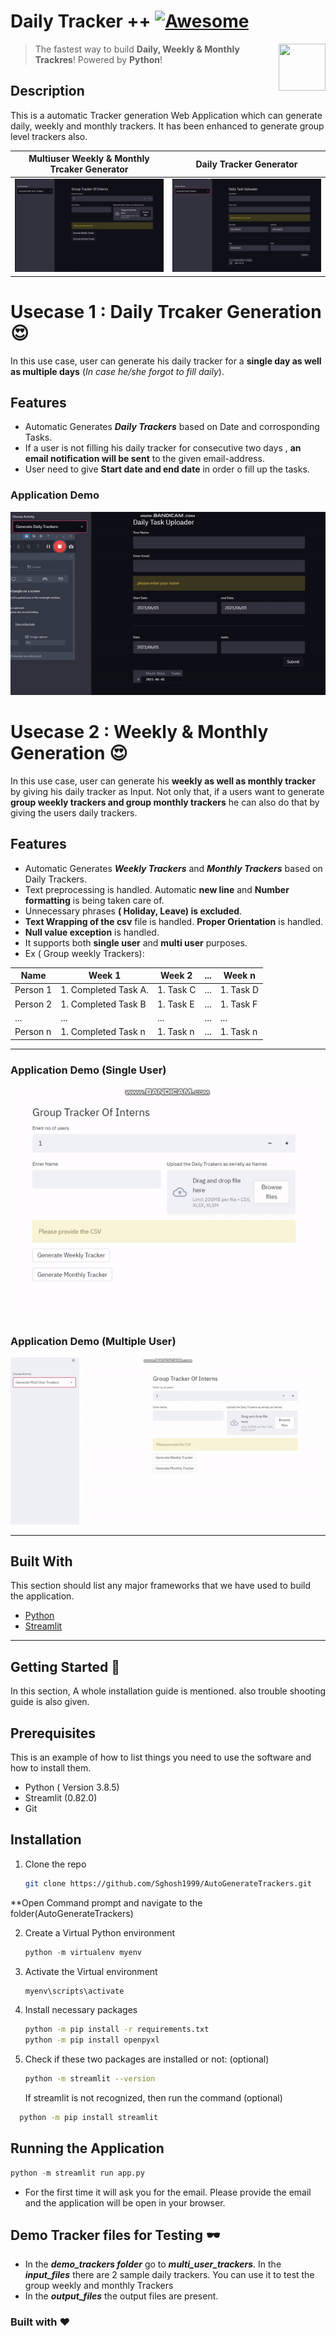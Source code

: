 # Daily Tracker ++ [![Awesome](https://cdn.rawgit.com/sindresorhus/awesome/d7305f38d29fed78fa85652e3a63e154dd8e8829/media/badge.svg)](https://github.com/MarcSkovMadsen/awesome-streamlit)

[<img src="https://media.istockphoto.com/vectors/unique-modern-creative-elegant-letter-d-based-vector-icon-logo-vector-id1125625274?k=6&m=1125625274&s=612x612&w=0&h=U-fRNFEEezcFQ5M8EPjiqUTiqvhHt3lUN2s9CbaVX94=" align="right" height="75" width="75">](https://streamlit.io)

> The fastest way to build **Daily, Weekly & Monthly Trackres**! Powered by **Python**!


## Description

This is a automatic Tracker generation Web Application which can generate daily, weekly and monthly trackers. It has been enhanced to generate group level trackers also.


Multiuser Weekly & Monthly Trcaker Generator             |  Daily Tracker Generator |
:-------------------------:|:-------------------------: |
![](https://github.com/Sghosh1999/AutoGenerateTrackers/blob/da2d8f24090a6ec12cfe3a8b715704887987eae8/demos/a.jpg)  |  ![](https://github.com/Sghosh1999/AutoGenerateTrackers/blob/da2d8f24090a6ec12cfe3a8b715704887987eae8/demos/b.jpg) |

# Usecase 1 : Daily Trcaker Generation :heart_eyes:

In this use case, user can generate his daily tracker for a **single day as well as multiple days** (_In case he/she forgot to fill daily_).

## Features

- Automatic Generates **_Daily Trackers_** based on Date and corrosponding Tasks.
- If a user is not filling his daily tracker for consecutive two days , **an email notification will be sent** to the given email-address.
- User need to give **Start date and end date** in order o fill up the tasks.

### Application Demo

<p align="center">
  <img src="https://github.com/Sghosh1999/AutoGenerateTrackers/blob/49d6ce9efecaf581b7227c97dc5d3c6f3d24ef75/demos/daily_trcaker_demo.gif" alt="animated" />
</p>

# Usecase 2 : Weekly & Monthly Generation :heart_eyes:

In this use case, user can generate his **weekly as well as monthly tracker** by giving his daily tracker as Input. Not only that, if a users want to generate **group weekly trackers and group monthly trackers** he can also do that by giving the users daily trackers.

## Features

- Automatic Generates **_Weekly Trackers_** and **_Monthly Trackers_** based on Daily Trackers.
- Text preprocessing is handled. Automatic **new line** and **Number formatting** is being taken care of.
- Unnecessary phrases **( Holiday, Leave) is excluded**.
- **Text Wrapping of the csv** file is handled. **Proper Orientation** is handled.
- **Null value exception** is handled.
- It supports both **single user** and **multi user** purposes.
- Ex ( Group weekly Trackers):

| Name     | Week 1               | Week 2    | ... | Week n    |
| -------- | -------------------- | --------- | --- | --------- |
| Person 1 | 1. Completed Task A. | 1. Task C | ... | 1. Task D |
| Person 2 | 1. Completed Task B  | 1. Task E | ... | 1. Task F |
| ...      | ...                  | ...       | ... | ...       |
| Person n | 1. Completed Task n  | 1. Task n | ... | 1. Task n |

---

<!--
### Application Dem
| Single User |Multiple User |
|--|--|
|<img src="https://github.com/Sghosh1999/AutoGenerateTrackers/blob/78abe5fbcf58ed1054bbfc28e3b3029ba6835384/demos/week_month_demo1.gif" alt="animated" />|<img src="https://github.com/Sghosh1999/AutoGenerateTrackers/blob/ad55ed7d7e4aecf078b2c512f85cff2494479392/demos/multi_user_demo.gif" alt="animated" />|
 -->

### Application Demo (Single User)

<p align="center">
  <img src="https://github.com/Sghosh1999/AutoGenerateTrackers/blob/78abe5fbcf58ed1054bbfc28e3b3029ba6835384/demos/week_month_demo1.gif" alt="animated" />
</p>

### Application Demo (Multiple User)

<p align="center">
  <img src="https://github.com/Sghosh1999/AutoGenerateTrackers/blob/ad55ed7d7e4aecf078b2c512f85cff2494479392/demos/multi_user_demo.gif" alt="animated" />
</p>

---

## Built With

This section should list any major frameworks that we have used to build the application.

- [Python](https://www.python.org/)
- [Streamlit](https://streamlit.io/)

---

<!-- GETTING STARTED -->

## Getting Started :robot:

In this section, A whole installation guide is mentioned. also trouble shooting guide is also given.

## Prerequisites

This is an example of how to list things you need to use the software and how to install them.

- Python ( Version 3.8.5)
- Streamlit (0.82.0)
- Git

## Installation

1. Clone the repo
   ```sh
   git clone https://github.com/Sghosh1999/AutoGenerateTrackers.git
   ```
   
**Open Command prompt and navigate to the folder(AutoGenerateTrackers)

2. Create a Virtual Python environment
   ```python
   python -m virtualenv myenv
   ```
3. Activate the Virtual environment
   ```python
   myenv\scripts\activate
   ```
4. Install necessary packages
   ```sh
   python -m pip install -r requirements.txt
   python -m pip install openpyxl
   ```
5. Check if these two packages are installed or not: (optional)
   ```sh
   python -m streamlit --version
   ```
   If streamlit is not recognized, then run the command (optional)

```sh
  python -m pip install streamlit
```

## Running the Application

```python
python -m streamlit run app.py
```

- For the first time it will ask you for the email. Please provide the email and the application will be open in your browser.

## Demo Tracker files for Testing 🕶️

* In the ***demo_trackers folder*** go to ***multi_user_trackers***. In the ***input_files*** there are 2 sample daily trackers. You can use it to test the group weekly and monthly Trackers
* In the ***output_files*** the output files are present.

### Built with :heart:
